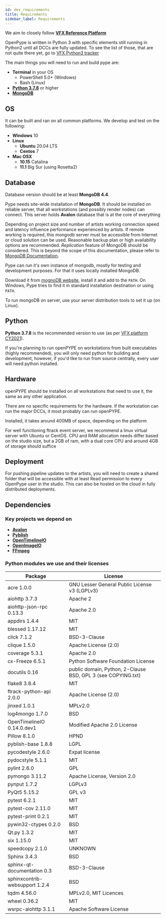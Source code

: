 ```yaml
---
id: dev_requirements
title: Requirements
sidebar_label: Requirements
---
```



We aim to closely follow [**VFX Reference Platform**](https://vfxplatform.com/)

OpenPype is written in Python 3 with specific elements still running in Python2 until all DCCs are fully updated. To see the list of those, that are not quite there yet, go to [VFX Python3 tracker](https://vfxpy.com/)

The main things you will need to run and build pype are:

- **Terminal** in your OS
    - PowerShell 5.0+ (Windows)
    - Bash (Linux)
- [**Python 3.7.8**](#python) or higher
- [**MongoDB**](#database)


## OS

It can be built and ran on all common platforms. We develop and test on the following:

- **Windows** 10
- **Linux**
    - **Ubuntu** 20.04 LTS
    - **Centos** 7
- **Mac OSX** 
    - **10.15** Catalina
    - **11.1** Big Sur (using Rosetta2)


## Database 

Database version should be at least **MongoDB 4.4**.

Pype needs site-wide installation of **MongoDB**. It should be installed on
reliable server, that all workstations (and possibly render nodes) can connect. This
server holds **Avalon** database that is at the core of everything

Depending on project size and number of artists working connection speed and
latency influence performance experienced by artists. If remote working is required, this mongodb
server must be accessible from Internet or cloud solution can be used. Reasonable backup plan
or high availability options are recommended. *Replication* feature of MongoDB should be considered. This is beyond the
scope of this documentation, please refer to [MongoDB Documentation](https://docs.mongodb.com/manual/replication/).

Pype can run it's own instance of mongodb, mostly for testing and development purposes.
For that it uses locally installed MongoDB.

Download it from [mognoDB website](https://www.mongodb.com/download-center/community), install it and
add to the `PATH`. On Windows, Pype tries to find it in standard installation destination or using `PATH`.

To run mongoDB on server, use your server distribution tools to set it up (on Linux).

## Python

**Python 3.7.8** is the recommended version to use (as per [VFX platform CY2021](https://vfxplatform.com/)).

If you're planning to run openPYPE on workstations from built executables (highly recommended), you will only need python for building and development, however, if you'd like to run from source centrally, every user will need python installed. 

## Hardware

openPYPE should be installed on all workstations that need to use it, the same as any other application. 

There are no specific requirements for the hardware. If the workstation can run
the major DCCs, it most probably can run openPYPE.

Installed, it takes around 400MB of space, depending on the platform


For well functioning ftrack event server, we recommend a linux virtual server with Ubuntu or CentOS. CPU and RAM allocation needs differ based on the studio size, but a 2GB of ram, with a dual core CPU and around 4GB of storage should suffice


## Deployment

For pushing pipeline updates to the artists, you will need to create a shared folder that 
will be accessible with at least Read permission to every OpenPype user in the studio.
This can also be hosted on the cloud in fully distributed deployments.



## Dependencies

### Key projects we depend on

- [**Avalon**](https://github.com/getavalon)
- [**Pyblish**](https://github.com/pyblish)
- [**OpenTimelineIO**](https://github.com/PixarAnimationStudios/OpenTimelineIO)
- [**OpenImageIO**](https://github.com/OpenImageIO/oiio)
- [**FFmpeg**](https://github.com/FFmpeg/FFmpeg)


### Python modules we use and their licenses

|               Package               |                           License                            |
|-------------------------------------|--------------------------------------------------------------|
|              acre 1.0.0             |        GNU Lesser General Public License v3 (LGPLv3)         |
|            aiohttp 3.7.3            |                           Apache 2                           |
|       aiohttp-json-rpc 0.13.3       |                          Apache 2.0                          |
|            appdirs 1.4.4            |                             MIT                              |
|           blessed 1.17.12           |                             MIT                              |
|             click 7.1.2             |                         BSD-3-Clause                         |
|             clique 1.5.0            |                     Apache License (2.0)                     |
|            coverage 5.3.1           |                          Apache 2.0                          |
|           cx-Freeze 6.5.1           |              Python Software Foundation License              |
|            docutils 0.16            | public domain, Python, 2-Clause BSD, GPL 3 (see COPYING.txt) |
|             flake8 3.8.4            |                             MIT                              |
|       ftrack-python-api 2.0.0       |                     Apache License (2.0)                     |
|             jinxed 1.0.1            |                           MPLv2.0                            
|           log4mongo 1.7.0           |                             BSD                              |
|      OpenTimelineIO 0.14.0.dev1     |                 Modified Apache 2.0 License                  |
|             Pillow 8.1.0            |                             HPND                             |
|          pyblish-base 1.8.8         |                             LGPL                             |
|          pycodestyle 2.6.0          |                        Expat license                         |
|           pydocstyle 5.1.1          |                             MIT                              |
|             pylint 2.6.0            |                             GPL                              |
|            pymongo 3.11.2           |                 Apache License, Version 2.0                  |
|             pynput 1.7.2            |                            LGPLv3                            |
|             PyQt5 5.15.2            |                            GPL v3                            |
|             pytest 6.2.1            |                             MIT                              |
|          pytest-cov 2.11.0          |                             MIT                              |
|          pytest-print 0.2.1         |                             MIT                              |
|         pywin32-ctypes 0.2.0        |                             BSD                              |
|             Qt.py 1.3.2             |                             MIT                              |
|              six 1.15.0             |                             MIT                              |
|           speedcopy 2.1.0           |                           UNKNOWN                            |
|             Sphinx 3.4.3            |                             BSD                              |
|     sphinx-qt-documentation 0.3     |                         BSD-3-Clause                         |
|    sphinxcontrib-websupport 1.2.4   |                             BSD                              |
|             tqdm 4.56.0             |                    MPLv2.0, MIT Licences                     |
|             wheel 0.36.2            |                             MIT                              |
|         wsrpc-aiohttp 3.1.1         |                   Apache Software License                    |
